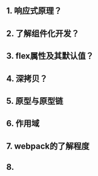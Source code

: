 ## 1. 响应式原理？
## 2. 了解组件化开发？
## 3. flex属性及其默认值？
## 4. 深拷贝？
## 5. 原型与原型链
## 6. 作用域
## 7. webpack的了解程度
## 8. 